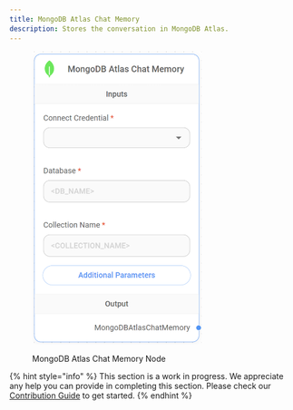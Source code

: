 ```yaml
---
title: MongoDB Atlas Chat Memory
description: Stores the conversation in MongoDB Atlas.
---
```



<figure><img src="/assets/image (108).png" alt="" width="299"><figcaption><p>MongoDB Atlas Chat Memory Node</p></figcaption></figure>

{% hint style="info" %}
This section is a work in progress. We appreciate any help you can provide in completing this section. Please check our [Contribution Guide](broken-reference) to get started.
{% endhint %}
